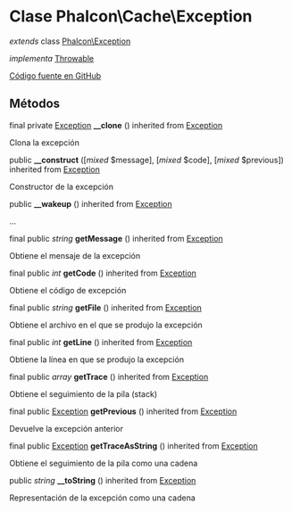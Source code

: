 # Clase **Phalcon\\Cache\\Exception**

*extends* class [Phalcon\Exception](/[[language]]/[[version]]/api/Phalcon_Exception)

*implementa* [Throwable](http://php.net/manual/en/class.throwable.php)

<a href="https://github.com/phalcon/cphalcon/blob/master/phalcon/cache/exception.zep" class="btn btn-default btn-sm">Código fuente en GitHub</a>

## Métodos

final private [Exception](http://php.net/manual/en/class.exception.php) **__clone** () inherited from [Exception](http://php.net/manual/en/class.exception.php)

Clona la excepción

public **__construct** ([*mixed* $message], [*mixed* $code], [*mixed* $previous]) inherited from [Exception](http://php.net/manual/en/class.exception.php)

Constructor de la excepción

public **__wakeup** () inherited from [Exception](http://php.net/manual/en/class.exception.php)

...

final public *string* **getMessage** () inherited from [Exception](http://php.net/manual/en/class.exception.php)

Obtiene el mensaje de la excepción

final public *int* **getCode** () inherited from [Exception](http://php.net/manual/en/class.exception.php)

Obtiene el código de excepción

final public *string* **getFile** () inherited from [Exception](http://php.net/manual/en/class.exception.php)

Obtiene el archivo en el que se produjo la excepción

final public *int* **getLine** () inherited from [Exception](http://php.net/manual/en/class.exception.php)

Obtiene la línea en que se produjo la excepción

final public *array* **getTrace** () inherited from [Exception](http://php.net/manual/en/class.exception.php)

Obtiene el seguimiento de la pila (stack)

final public [Exception](http://php.net/manual/en/class.exception.php) **getPrevious** () inherited from [Exception](http://php.net/manual/en/class.exception.php)

Devuelve la excepción anterior

final public [Exception](http://php.net/manual/en/class.exception.php) **getTraceAsString** () inherited from [Exception](http://php.net/manual/en/class.exception.php)

Obtiene el seguimiento de la pila como una cadena

public *string* **__toString** () inherited from [Exception](http://php.net/manual/en/class.exception.php)

Representación de la excepción como una cadena